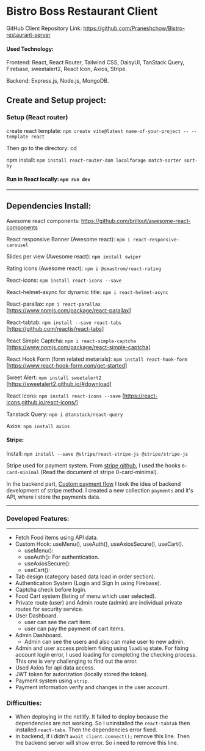 # Bistro Boss Restaurant Client

GitHub Client Repository Link: https://github.com/Praneshchow/Bistro-restaurant-server

#### Used Technology:
Frontend: React, React Router, Tailwind CSS, DaisyUI, TanStack Query, Firebase, sweetalert2, React Icon, Axios, Stripe.

Backend: Express.js, Node.js, MongoDB.

## Create and Setup project:

### Setup (React router)

create react template: `npm create vite@latest name-of-your-project -- --template react`

Then go to the directory: cd <your new project directory>

npm install: `npm install react-router-dom localforage match-sorter sort-by`

#### Run in React locally: `npm run dev` 

<hr>

## Dependencies Install: 

Awesome react components: https://github.com/brillout/awesome-react-components

React responsive Banner (Awesome react): `npm i react-responsive-carousel`

Slides per view (Awesome react): `npm install swiper`

Rating icons (Awesome react): `npm i @smastrom/react-rating`

React-icons: `npm install react-icons --save`

React-helmet-async for dynamic title: `npm i react-helmet-async`

React-parallax: `npm i react-parallax`    [https://www.npmjs.com/package/react-parallax]

React-tabtab: `npm install --save react-tabs`    [https://github.com/reactjs/react-tabs]

React Simple Captcha:  `npm i react-simple-captcha`   [https://www.npmjs.com/package/react-simple-captcha]

React Hook Form (form related metarials): `npm install react-hook-form`   [https://www.react-hook-form.com/get-started]

Sweet Alert: `npm install sweetalert2`   [https://sweetalert2.github.io/#download]

React Icons: `npm install react-icons --save`     [https://react-icons.github.io/react-icons/]

Tanstack Query: `npm i @tanstack/react-query`

Axios:  `npm install axios`

#### Stripe: 

Install: `npm install --save @stripe/react-stripe-js @stripe/stripe-js`

Stripe used for payment system. From [stripe github](https://github.com/stripe/react-stripe-js), I used the hooks `0-card-minimal` (Read the document of stripe 0-card-minimal). 

In the backend part, [Custom payment flow](https://docs.stripe.com/payments/quickstart) I took the idea of backend development of stripe method. I created a new collection `payments` and it's API, where i store the payments data. 

<hr>

### Developed Features:
----------------------------

* Fetch Food items using API data. 
* Custom Hook: useMenu(), useAuth(), useAxiosSecure(), useCart(). 
    * useMenu(): 
    * useAuth(): For authentication.
    * useAxiosSecure(): 
    * useCart(): 
* Tab design (category based data load in order section). 
* Authentication System (Login and Sign In using Firebase). 
* Captcha check before login. 
* Food Cart system (listing of menu which user selected). 
* Private route (user) and Admin route (admin) are individual private routes for security service. 
* User Dashboard.
    * user can see the cart item. 
    * user can pay the payment of cart items. 
* Admin Dashboard.
    * Admin can see the users and also can make user to new admin.
* Admin and user access problem fixing using `loading` state. For fixing account login error, I used loading for completing the checking process. This one is very challenging to find out the error.  
* Used Axios for api data access. 
* JWT token for autorization (locally stored the token).
* Payment system using `strip`. 
* Payment information verify and changes in the user account.  


### Difficulties: 
* When deploying in the netlify. It failed to deploy because the dependencies are not working. So I uninstalled the `react-tabtab` then installed `react-tabs`. Then the dependencies error fixed. 
* In backend, if i didn't `await client.connect();` remove this line. Then the backend server will show error. So i need to remove this line. 








